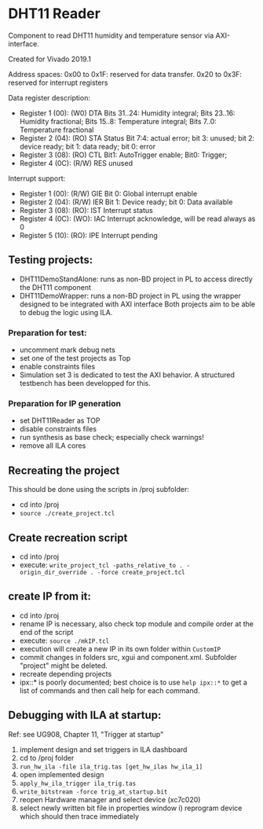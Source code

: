# DHT11 Reader
Component to read DHT11 humidity and temperature sensor via AXI-interface. 

Created for Vivado 2019.1

Address spaces:
  0x00 to 0x1F: reserved for data transfer.
  0x20 to 0x3F: reserved for interrupt registers

Data register description:
- Register 1 (00): (W0)   DTA Bits 31..24: Humidity integral; Bits 23..16: Humidity fractional; Bits 15..8:  Temperature integral; Bits  7..0:  Temperature fractional
- Register 2 (04): (RO)   STA Status Bit 7:4: actual error; bit 3: unused; bit 2: device ready; bit 1: data ready; bit 0: error
- Register 3 (08): (RO)   CTL Bit1: AutoTrigger enable; Bit0: Trigger; 
- Register 4 (0C): (R/W)  RES unused

Interrupt support:
- Register 1 (00): (R/W)  GIE Bit 0: Global interrupt enable
- Register 2 (04): (R/W)  IER Bit 1: Device ready; bit 0: Data available
- Register 3 (08): (RO):  IST Interrupt status
- Register 4 (0C): (WO):  IAC Interrupt acknowledge, will be read always as 0
- Register 5 (10): (RO):  IPE Interrupt pending

## Testing projects:
- DHT11DemoStandAlone: runs as non-BD project in PL to access directly the DHT11 component
- DHT11DemoWrapper: runs a non-BD project in PL using the wrapper designed to be integrated with AXI interface
Both projects aim to be able to debug the logic using ILA. 

### Preparation for test:
- uncomment mark debug nets
- set one of the test projects as Top
- enable constraints files
- Simulation set 3 is dedicated to test the AXI behavior. A structured testbench has been developped for this.

### Preparation for IP generation
- set DHT11Reader as TOP
- disable constraints files
- run synthesis as base check; especially check warnings!
- remove all ILA cores

## Recreating the project
This should be done using the scripts in /proj subfolder:
- cd into <project folder>/proj
- `source ./create_project.tcl`

## Create recreation script
- cd into <project folder>/proj
- execute: `write_project_tcl -paths_relative_to . -origin_dir_override . -force create_project.tcl`

## create IP from it:
- cd into <project folder>/proj
- rename IP is necessary, also check top module and compile order at the end of the script
- execute: `source ./mkIP.tcl`
- execution will create a new IP in its own folder within `CustomIP`
- commit changes in folders src, xgui and component.xml. Subfolder "project" might be deleted.
- recreate depending projects
- ipx::* is poorly documented; best choice is to use `help ipx::*` to get a list of commands and then call help for each command.

## Debugging with ILA at startup:
Ref: see UG908, Chapter 11, "Trigger at startup"

1. implement design and set triggers in ILA dashboard
2. cd to /proj folder
3. `run_hw_ila -file ila_trig.tas [get_hw_ilas hw_ila_1]`
4. open implemented design
5. `apply_hw_ila_trigger ila_trig.tas`
6. `write_bitstream -force trig_at_startup.bit`
7. reopen Hardware manager and select device (xc7c020)
8. select newly written bit file in properties window
i) reprogram device which should then trace immediately
